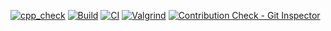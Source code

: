 [![cpp_check](https://github.com/MUGUNTHANS862000/M3_Wiper_Control_System/actions/workflows/cpp%20check.yml/badge.svg)](https://github.com/MUGUNTHANS862000/M3_Wiper_Control_System/actions/workflows/cpp%20check.yml)
[![Build](https://github.com/MUGUNTHANS862000/M3_Wiper_Control_System/actions/workflows/build.yml/badge.svg)](https://github.com/MUGUNTHANS862000/M3_Wiper_Control_System/actions/workflows/build.yml)
[![CI](https://github.com/MUGUNTHANS862000/M3_Wiper_Control_System/actions/workflows/main.yml/badge.svg)](https://github.com/MUGUNTHANS862000/M3_Wiper_Control_System/actions/workflows/main.yml)
[![Valgrind](https://github.com/MUGUNTHANS862000/M3_Wiper_Control_System/actions/workflows/valgrind.yml/badge.svg)](https://github.com/MUGUNTHANS862000/M3_Wiper_Control_System/actions/workflows/valgrind.yml)
[![Contribution Check - Git Inspector](https://github.com/MUGUNTHANS862000/M3_Wiper_Control_System/actions/workflows/git_inspector.yml/badge.svg)](https://github.com/MUGUNTHANS862000/M3_Wiper_Control_System/actions/workflows/git_inspector.yml)
